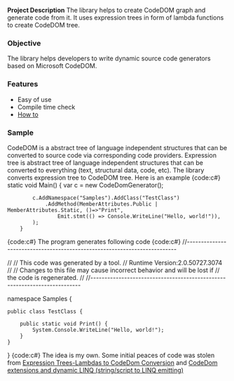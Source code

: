 **Project Description**
The library helps to create CodeDOM graph and generate code from it. It uses expression trees in form of lambda functions to create CodeDOM tree.


### Objective
The library helps developers to write dynamic source code generators based on Microsoft CodeDOM.

### Features
* Easy of use
* Compile time check
* [How to](How-to.md)

### Sample
CodeDOM is a abstract tree of language independent structures that can be converted to source code via corresponding code providers. 
Expression tree is abstract tree of language independent structures that can be converted to everything (text, structural data, code, etc).
The library converts expression tree to CodeDOM tree. Here is an example
{code:c#}
        static void Main()
        {
            var c = new CodeDomGenerator();

            c.AddNamespace("Samples").AddClass("TestClass")
                .AddMethod(MemberAttributes.Public | MemberAttributes.Static, ()=>"Print",
                    Emit.stmt(() => Console.WriteLine("Hello, world!")),
            );
        }
{code:c#}
The program generates following code
{code:c#}
//--------------------------------------------------------------------------

// <auto-generated>
//     This code was generated by a tool.
//     Runtime Version:2.0.50727.3074
//
//     Changes to this file may cause incorrect behavior and will be lost if
//     the code is regenerated.
// </auto-generated>
//--------------------------------------------------------------------------


namespace Samples {


    public class TestClass {

        public static void Print() {
            System.Console.WriteLine("Hello, world!");
        }
    }
}
{code:c#}
The idea is my own. Some initial peaces of code was stolen from [Expression Trees-Lambdas to CodeDom Conversion](http://www.codingday.com/meta-programming-with-expression-trees-lambdas-to-codedom-conversion/) and [CodeDom extensions and dynamic LINQ (string/script to LINQ emitting)](http://igorshare.wordpress.com/2008/01/11/codedom-extensions-and-dynamic-linq-stringscript-to-linq-emitting/)
